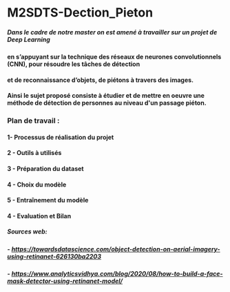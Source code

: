 # M2SDTS-Dection_Pieton

##### Dans le cadre de notre master on est amené à travailler sur un projet de Deep Learning
#### en s’appuyant sur la technique des réseaux de neurones convolutionnels (CNN), pour résoudre les tâches de détection 
#### et de reconnaissance d’objets, de piétons à travers des images.
#### Ainsi le sujet proposé consiste à étudier et de mettre en oeuvre une méthode de détection de personnes au niveau d'un passage piéton.


### Plan de travail :

#### 1- Processus de réalisation du projet
#### 2 - Outils à utilisés
#### 3 - Préparation du dataset
#### 4 - Choix du modèle
#### 5 - Entraînement du modèle
#### 4 - Evaluation et Bilan


##### Sources web:
##### - https://towardsdatascience.com/object-detection-on-aerial-imagery-using-retinanet-626130ba2203
##### - https://www.analyticsvidhya.com/blog/2020/08/how-to-build-a-face-mask-detector-using-retinanet-model/

